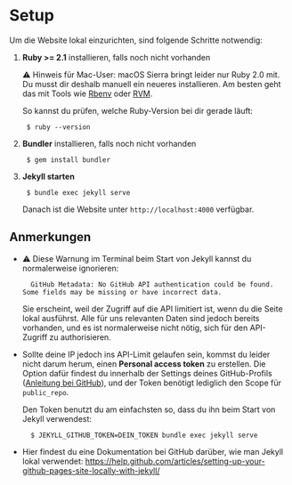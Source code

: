 # Setup

Um die Website lokal einzurichten, sind folgende Schritte notwendig:

1. __Ruby >= 2.1__ installieren, falls noch nicht vorhanden

    ⚠️ Hinweis für Mac-User: macOS Sierra bringt leider nur Ruby 2.0 mit. Du musst dir deshalb manuell ein neueres installieren. Am besten geht das mit Tools wie [Rbenv](http://rbenv.org) oder [RVM](https://rvm.io).  
    
    So kannst du prüfen, welche Ruby-Version bei dir gerade läuft:
    
        $ ruby --version
    
2. __Bundler__ installieren, falls noch nicht vorhanden

        $ gem install bundler

3. __Jekyll starten__

        $ bundle exec jekyll serve

    Danach ist die Website unter `http://localhost:4000` verfügbar.

## Anmerkungen

* ⚠️ Diese Warnung im Terminal beim Start von Jekyll kannst du normalerweise ignorieren:
    
        GitHub Metadata: No GitHub API authentication could be found. Some fields may be missing or have incorrect data.

    Sie erscheint, weil der Zugriff auf die API limitiert ist, wenn du die Seite lokal ausführst. Alle für uns relevanten Daten sind jedoch bereits vorhanden, und es ist normalerweise nicht nötig, sich für den API-Zugriff zu authorisieren.

* Sollte deine IP jedoch ins API-Limit gelaufen sein, kommst du leider nicht darum herum, einen __Personal access token__ zu erstellen. Die Option dafür findest du innerhalb der Settings deines GitHub-Profils ([Anleitung bei GitHub](https://help.github.com/articles/creating-an-access-token-for-command-line-use/)), und der Token benötigt lediglich den Scope für `public_repo`.

    Den Token benutzt du am einfachsten so, dass du ihn beim Start von Jekyll verwendest:

        $ JEKYLL_GITHUB_TOKEN=DEIN_TOKEN bundle exec jekyll serve

* Hier findest du eine Dokumentation bei GitHub darüber, wie man Jekyll lokal verwendet: https://help.github.com/articles/setting-up-your-github-pages-site-locally-with-jekyll/